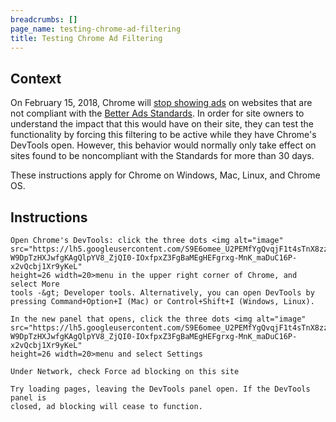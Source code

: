 ```yaml
---
breadcrumbs: []
page_name: testing-chrome-ad-filtering
title: Testing Chrome Ad Filtering
---
```


## Context

On February 15, 2018, Chrome will [stop showing
ads](https://blog.chromium.org/2017/06/improving-advertising-on-web.html) on
websites that are not compliant with the [Better Ads
Standards](http://betterads.org/standards). In order for site owners to
understand the impact that this would have on their site, they can test the
functionality by forcing this filtering to be active while they have Chrome's
DevTools open. However, this behavior would normally only take effect on sites
found to be noncompliant with the Standards for more than 30 days.

These instructions apply for Chrome on Windows, Mac, Linux, and Chrome OS.

## Instructions

    Open Chrome's DevTools: click the three dots <img alt="image"
    src="https://lh5.googleusercontent.com/S9E6omee_U2PEMfYgQvqjF1t4sTnX8zzqO2BoCJnW1CWR3GUFPKo2l5F-W9DpTzHXJwfgKAgQlpYV8_ZjQI0-IOxfpxZ3FgBaMEgHEFgrxg-MnK_maDuC16P-x2vQcbj1Xr9yKeL"
    height=26 width=20>menu in the upper right corner of Chrome, and select More
    tools -&gt; Developer tools. Alternatively, you can open DevTools by
    pressing Command+Option+I (Mac) or Control+Shift+I (Windows, Linux).

    In the new panel that opens, click the three dots <img alt="image"
    src="https://lh5.googleusercontent.com/S9E6omee_U2PEMfYgQvqjF1t4sTnX8zzqO2BoCJnW1CWR3GUFPKo2l5F-W9DpTzHXJwfgKAgQlpYV8_ZjQI0-IOxfpxZ3FgBaMEgHEFgrxg-MnK_maDuC16P-x2vQcbj1Xr9yKeL"
    height=26 width=20>menu and select Settings

    Under Network, check Force ad blocking on this site

    Try loading pages, leaving the DevTools panel open. If the DevTools panel is
    closed, ad blocking will cease to function.